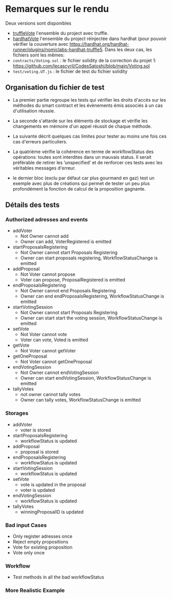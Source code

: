 # Remarques sur le rendu

Deux versions sont disponibles
- [truffleVote](./truffleVote) l'ensemble du project avec truffle.
- [hardhatVote](./truffleVote) l'ensemble du project réinjectée dans hardhat (pour pouvoir vérifier la couverture avec https://hardhat.org/hardhat-runner/plugins/nomiclabs-hardhat-truffle5.
Dans les deux cas, les fichiers sont les mêmes:
- `contracts/Voting.sol` : le fichier solidity de la correction du projet 1: https://github.com/lecascyril/CodesSatoshi/blob/main/Voting.sol
- `test/voting.UT.js` : le fichier de test du fichier solidity


## Organisation du fichier de test

- La premier partie regroupe les tests qui vérifier les droits d'accès sur les méthodes du smart contract et les évènements émis associés à un cas d'utilisation réussie.

- La seconde s'attarde sur les éléments de stockage et vérifie les changements en mémoire d'un appel réussit de chaque méthode.

- La suivante décrit quelques cas limites pour tester au moins une fois ces cas d'erreurs particuliers.

- La quatrième vérifie la cohérence en terme de workflowStatus des opérations: toutes sont interdites dans un mauvais status. 
Il serait préférable de retirer les ’unspecified’ et de renforcer ces tests avec les véritables messages d'erreur.

- le dernier bloc (exclu par défaut car plus gourmand en gaz) test un exemple avec plus de créations qui permet de tester un peu plus profondément la fonction de calcul de la proposition gagnante.

## Détails des tests
### Authorized adresses and events
- addVoter
	 - Not Owner cannot add 
	 - Owner can add, VoterRegistered is emitted
- startProposalsRegistering
	 - Not Owner cannot start Proposals Registering
	 - Owner can start proposals registering, WorkflowStatusChange is emitted
- addProposal
	 - Not Voter cannot propose
	 - Voter can propose, ProposalRegistered is emitted
- endProposalsRegistering
	 - Not Owner cannot end Proposals Registering
	 - Owner can end endProposalsRegistering, WorkflowStatusChange is emitted
- startVotingSession
	 - Not Owner cannot start Proposals Registering
	 - Owner can start start the voting session, WorkflowStatusChange is emitted
- setVote
	 - Not Voter cannot vote
	 - Voter can vote, Voted is emitted
- getVote
	- Not Voter cannot getVoter
- getOneProposal
    - Not Voter cannot getOneProposal	 
- endVotingSession
	 - Not Owner cannot endVotingSession
	 - Owner can start endVotingSession, WorkflowStatusChange is emitted
- tallyVotes
	 - not owner cannot tally votes
	 - Owner can tally votes, WorkflowStatusChange is emitted
### Storages
- addVoter
	 - voter is stored
- startProposalsRegistering
	 - workflowStatus is updated
- addProposal
	 - proposal is stored
- endProposalsRegistering
	 - workflowStatus is updated
- startVotingSession
	 - workflowStatus is updated
- setVote
	 - vote is updated in the proposal
	 - voter is updated
- endVotingSession
	 - workflowStatus is updated
- tallyVotes
	 - winningProposalID is updated
### Bad input Cases
- Only register adresses once
- Reject empty propositions 
- Vote for existing proposition
- Vote only once     
### Workflow
-  Test methods in all the bad workflowStatus
### More Realistic Example




